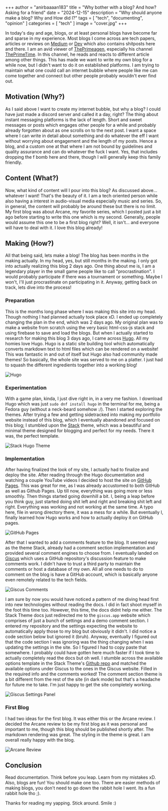 +++
author = "anirbaaaan183"
title = "Why bother with a blog? And how? Asking for a friend"
date = "2024-12-15"
description = "Why should anyone make a blog? Why and How did I?"
tags = [ "tech", "documenting", "opinion" ]
categories = [ "tech" ]
image = "cover.jpg"
+++

In today's day and age, blogs, or at least personal blogs have become far and sparse
in my experience. Most blogs I come across are tech papers, articles or reviews on
[Medium](https://medium.com/) or [Dev](https://dev.to/) which also contains
shitposts here and there. I am an avid viewer of
[ThePrimeagen](https://www.youtube.com/c/ThePrimeagen), especially his channel
[ThePrimeTime](https://www.youtube.com/@ThePrimeTimeagen). In this channel, he
reads and reacts to different article among other things. This has made we want to
write my own blog for a while now, but I didn't want to do it on established
platforms. I am trying to maintain what one could call an internet bubble where
people like me can come together and connect but other people probably wouldn't ever
find out.

## Motivation (Why?)
As I said above I want to create my internet bubble, but why a blog? I could have
just made a discord server and called it a day, right? The thing about instant
messaging platforms is the lack of length. Short and sweet messages or posts which
engages other people for a while and probably already forgotten about as one scrolls
on to the next post. I want a space where I can write in detail about something and
do whatever the eff I want without worrying about engagement and the length of my
posts. Hence a blog, and a custom one at that where I am not bound by guidelines and
quality assurance and can do whatever the fuck I want. Yes, that includes dropping 
the f bomb here and there, though I will generally keep this family friendly.

## Content (What?)
Now, what kind of content will I pour into this blog? As discussed above...
whatever I want! That's the beauty of it. I am a tech oriented person while also
having a interest in audio-visual media especially music and series. So, in general,
the content will probably be around these but there is no limit. My first blog was
about Arcane, my favorite series, which I posted just a bit ago before starting
to write this one which is my second. Generally, people would assume this one to be
a first blog right? Well, it isn't... and everyone will have to deal with it. I love
this blog already!

## Making (How?)
All that being said, lets make a blog! The blog has been months in the making
actually. In my head, yes, but still months in the making. I only got into actually
realizing this blog 2 days ago. One thing about me is, I am a legendary player in
the small game people like to call "procrastination". I would probably participate
if there was a tournament or something. Maybe I won't, I'll just procrastinate on
participating in it. Anyway, getting back on track, lets dive into the process!

### Preparation
This is the months long phase where I was making this site into my head. Though
nothing I had planned actually took place xD. I ended up completely changing the
plan in the end, which was 2 days ago. My original plan was to make a website from
scratch using the very basic html-css-js stack and using firebase to save and load
the blogs. But when I actually started to research for making this blog 3 days ago,
I came across [Hugo](https://gohugo.io/). All my homies love Hugo. Hugo is a static
site building tool which automatically converts markdown text to html files which
can be rendered on a website! This was fantastic in and out of itself but Hugo also
had community made themes! So basically, the whole site was served to me on a 
platter. I just had to squash the different ingredients together into a working 
blog!

![Hugo](hugo.png)

### Experimentation
With a game plan, kinda, I just dive right in, in a very me fashion. I download Hugo
which was just `sudo dnf install hugo` in the terminal for me, being a Fedora guy
(without a neck-beard somehow :/). Then I started exploring the themes. After trying
a few and getting sidetracked into making my portfolio website instead of this blog,
which I eventually abandoned and focused on this blog; I stumbled upon the
[Stack](https://stack.jimmycai.com/) theme, which was a beautiful and minimal theme
designed for blogging and perfect for my needs. There it was, the perfect template.

![Stack Hugo Theme](stack.png)

### Implementation
After having finalized the look of my site, I actually had to finalize and deploy
the site. After reading through the Hugo documentation and watching a couple YouTube
videos I decided to host the site on [GitHub Pages](https://pages.github.com/). This
was great for me, as I was already accustomed to both GitHub as well as Github 
Pages. Up till now, everything was going more or less smoothly. Then things started 
going downhill a bit. I, being a leap before you think guy, just started doing shit 
left and right and breaking shit left and right. Everything was working and not 
working at the same time. A typo here, file in wrong directory there, it was a mess
for a while. But eventually I, finally learned how Hugo works and how to actually
deploy it on GitHub pages.

![GitHub Pages](github-pages.png)

After that I wanted to add a comments feature to the
blog. It seemed easy as the theme Stack, already had a comment section
implementation and provided several comment engines to choose from. I eventually
landed on [Giscus](https://giscus.app/) which uses a GitHub repository's 
discussion feature to make comments work. I didn't have to trust a third party to
maintain the comments or host a database of my own. All all one needs to do to
comment on the blog is have a GitHub account, which is basically anyone even
remotely related to the tech fields.

![Giscus Comments](giscus-comments.png)

I am sure by now you would have noticed a pattern of me diving head first into new 
technologies without reading the docs. I did in fact shoot myself in the foot this 
time too. However, this time, the docs didnt help me either. The Stack Theme docs 
just redirected me to the `giscus.app` website which comprises of just a bunch of 
settings and a demo comment section. I entered my repository and the settings 
expecting the website to automatically apply those to my blog but obviously it 
didn't. I did notice a code section below but ignored it (bruh). Anyway, eventually
I figured out that the code section I was ignoring was the thing changing when I
was updating the settings in the site. So I figured I had to copy paste that
somewhere. I probably could have gotten here much faster if I took time to actually
completely read the docs but oh well. I stumble across the available options
template in the Stack Theme's
[Github repo](https://github.com/CaiJimmy/hugo-theme-stack) and matched the
available options under Giscus to the ones in the Giscus website. Filled in the
required info and the comments worked! The comment section theme is a bit different 
from the rest of the site (in dark mode) but that's a headache for future me to 
take. I'm just happy to get the site completely working.

![Giscus Settings Panel](giscus-settings.png)

### First Blog
I had two ideas for the first blog. It was either this or the Arcane review. I
decided the Arcane review to be my first blog as it was personal and important to
me, though this blog should be published shortly after. The markdown rendering was
great. The styling in the theme is great. I am overall really happy with the blog.

![Arcane Review](first-blog.png)

## Conclusion
Read documentation. Think before you leap. Learn from my mistakes xD. Also, blogs
are fun! You should make one too. There are easier methods of making blogs, you
don't need to go down the rabbit hole I went. Its a fun rabbit hole tho ;).

Thanks for reading my yapping. Stick around.
Smile :)